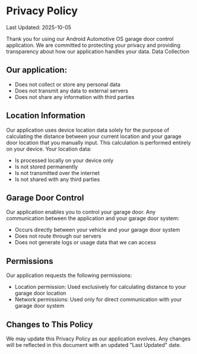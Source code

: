 # Privacy Policy

Last Updated: 2025-10-05

Thank you for using our Android Automotive OS garage door control application. We are committed to
protecting your privacy and providing transparency about how our application handles your data. Data
Collection

## Our application:

* Does not collect or store any personal data
* Does not transmit any data to external servers
* Does not share any information with third parties

## Location Information

Our application uses device location data solely for the purpose of calculating the distance between
your current location and your garage door location that you manually input. This calculation is
performed entirely on your device. Your location data:

* Is processed locally on your device only
* Is not stored permanently
* Is not transmitted over the internet
* Is not shared with any third parties

## Garage Door Control

Our application enables you to control your garage door. Any communication between the application
and your garage door system:

* Occurs directly between your vehicle and your garage door system
* Does not route through our servers
* Does not generate logs or usage data that we can access

## Permissions

Our application requests the following permissions:

* Location permission: Used exclusively for calculating distance to your garage door location
* Network permissions: Used only for direct communication with your garage door system

## Changes to This Policy

We may update this Privacy Policy as our application evolves. Any changes will be reflected in this
document with an updated "Last Updated" date.
